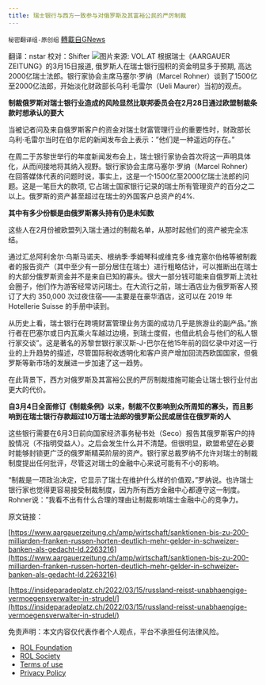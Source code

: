 ```yaml
---
title: 瑞士银行与西方一致参与对俄罗斯及其富裕公民的严厉制裁
---
```

`秘密翻译组-原创组` [轉載自GNews](https://gnews.org/zh-hans/2188039/)

翻译：nstar
校对：Shifter
![](https://assets.gnews.org/wp-content/uploads/2022/03/Pict的ure1.jpg)图片来源: VOL.AT
根据瑞士《AARGAUER ZEITUNG》的3月15日报道, 俄罗斯人在瑞士银行囤积的资金明显多于预期, 高达2000亿瑞士法郎。银行家协会主席马塞尔·罗纳（Marcel Rohner）谈到了1500亿至2000亿法郎，开始淡化财政部长乌利·毛雷尔（Ueli Maurer）当初的观点。

**制裁俄罗斯对瑞士银行业造成的风险显然比联邦委员会在2月28日通过欧盟制裁条款时想承认的要大**

当被记者问及来自俄罗斯客户的资金对瑞士财富管理行业的重要性时，财政部长 乌利·毛雷尔当时在伯尔尼的新闻发布会上表示：”他们是一种遥远的存在。”

在周二于苏黎世举行的年度新闻发布会上，瑞士银行家协会首次将这一声明具体化，从而间接地将其纳入视野。银行家协会主席马塞尔·罗纳（Marcel Rohner）在回答媒体代表的问题时说，事实上，这是一个1500亿至2000亿瑞士法郎的问题。这是一笔巨大的款项, 它占瑞士国家银行记录的瑞士所有管理资产的百分之二以上。俄罗斯的资产甚至超过在瑞士的外国客户总资产的4%.

**其中有多少份额是由俄罗斯寡头持有仍是未知数**

这些人在2月份被欧盟列入瑞士通过的制裁名单，从那时起他们的资产被完全冻结。

通过汇总阿利舍尔·乌斯马诺夫、根纳季·季姆琴科或维克多·维克塞尔伯格等被制裁者的报告资产（其中至少有一部分居住在瑞士）进行粗略估计，可以推断出在瑞士的大部分俄罗斯资金并不是来自已知的寡头。很大一部分钱可能来自俄罗斯上流社会圈子，他们作为游客经常访问瑞士。在大流行之前，瑞士酒店业为俄罗斯客人预订了大约 350,000 次过夜住宿——主要是在豪华酒店，这可以在 2019 年Hotellerie Suisse 的手册中读到。

从历史上看，瑞士银行在跨境财富管理业务方面的成功几乎是旅游业的副产品。”旅行者在巴塞尔或日内瓦乘火车越过边境，到瑞士度假，也借此机会与他们的私人银行家交谈”。这是著名的苏黎世银行家汉斯-J-巴尔在他15年前的回忆录中对这一行业的上升趋势的描述，尽管国际税收透明化和客户资产增加回流西欧国国家，但俄罗斯等新市场的发展进一步加速了这一趋势。

在此背景下，西方对俄罗斯及其富裕公民的严厉制裁措施可能会让瑞士银行业付出更大的代价。

**自3月4日全面修订《制裁条例》以来，制裁不仅影响到众所周知的寡头，而且影响到在瑞士银行存款超过10万瑞士法郎的俄罗斯公民或居住在俄罗斯的人**

这些银行需要在6月3日前向国家经济事务秘书处（Seco）报告其俄罗斯客户的持股情况（不指明受益人）。之后会发生什么并不清楚。但很明显，欧盟希望在必要时能够封锁更广泛的俄罗斯精英阶层的资产。银行家总裁罗纳不允许对瑞士的制裁制度提出任何批评，尽管这对瑞士的金融中心来说可能有不小的影响。

“制裁是一项政治决定，它显示了瑞士在维护什么样的价值观，”罗纳说。也许瑞士银行家也觉得更容易接受制裁制度，因为所有西方金融中心都遵守这一制度。Rohner说：”我看不出有什么合理的理由让制裁影响瑞士金融中心的竞争力。

原文链接：

[https://www.aargauerzeitung.ch/amp/wirtschaft/sanktionen-bis-zu-200-milliarden-franken-russen-horten-deutlich-mehr-gelder-in-schweizer-banken-als-gedacht-ld.2263216](https://www.aargauerzeitung.ch/amp/wirtschaft/sanktionen-bis-zu-200-milliarden-franken-russen-horten-deutlich-mehr-gelder-in-schweizer-banken-als-gedacht-ld.2263216)

[https://insideparadeplatz.ch/2022/03/15/russland-reisst-unabhaengige-vermoegensverwalter-in-strudel/](https://insideparadeplatz.ch/2022/03/15/russland-reisst-unabhaengige-vermoegensverwalter-in-strudel/)



 

免责声明：本文内容仅代表作者个人观点，平台不承担任何法律风险。

- [ROL Foundation](https://rolfoundation.org/)
- [ROL Society](https://rolsociety.org/)
- [Terms of use](https://gnews.org/terms-of-use-3/)
- [Privacy Policy](https://gnews.org/privacy-policy/)

